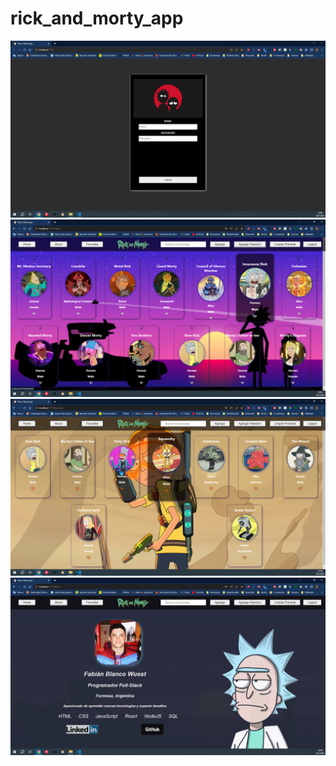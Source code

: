 # rick_and_morty_app

<img src="./Screenshots/login.png">
<br>
<img src="./Screenshots/home-cards.png">
<br>
<img src="./Screenshots/favorites.png">
<br>
<img src="./Screenshots/about.png">
